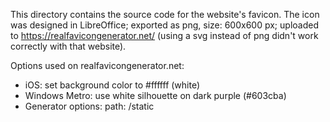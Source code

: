 This directory contains the source code for the website's favicon. The icon
was designed in LibreOffice; exported as png, size: 600x600 px; uploaded to
https://realfavicongenerator.net/ (using a svg instead of png didn't work
correctly with that website).

Options used on realfavicongenerator.net:

* iOS: set background color to #ffffff (white)
* Windows Metro: use white silhouette on dark purple (#603cba)
* Generator options: path: /static
